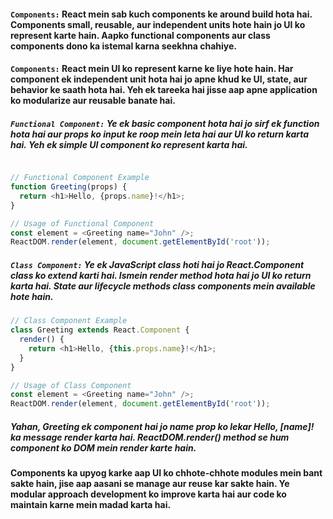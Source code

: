#### `Components:` React mein sab kuch components ke around build hota hai. Components small, reusable, aur independent units hote hain jo UI ko represent karte hain. Aapko functional components aur class components dono ka istemal karna seekhna chahiye.


#### `Components:` React mein UI ko represent karne ke liye hote hain. Har component ek independent unit hota hai jo apne khud ke UI, state, aur behavior ke saath hota hai. Yeh ek tareeka hai jisse aap apne application ko modularize aur reusable banate hai.

##### `Functional Component:` Ye ek basic component hota hai jo sirf ek function hota hai aur props ko input ke roop mein leta hai aur UI ko return karta hai. Yeh ek simple UI component ko represent karta hai.


```javascript

// Functional Component Example
function Greeting(props) {
  return <h1>Hello, {props.name}!</h1>;
}

// Usage of Functional Component
const element = <Greeting name="John" />;
ReactDOM.render(element, document.getElementById('root'));
```

##### `Class Component:` Ye ek JavaScript class hoti hai jo React.Component class ko extend karti hai. Ismein render method hota hai jo UI ko return karta hai. State aur lifecycle methods class components mein available hote hain.

```javascript
// Class Component Example
class Greeting extends React.Component {
  render() {
    return <h1>Hello, {this.props.name}!</h1>;
  }
}

// Usage of Class Component
const element = <Greeting name="John" />;
ReactDOM.render(element, document.getElementById('root'));
```

##### Yahan, Greeting ek component hai jo name prop ko lekar Hello, [name]! ka message render karta hai. ReactDOM.render() method se hum component ko DOM mein render karte hain.

#### Components ka upyog karke aap UI ko chhote-chhote modules mein bant sakte hain, jise aap aasani se manage aur reuse kar sakte hain. Ye modular approach development ko improve karta hai aur code ko maintain karne mein madad karta hai.
